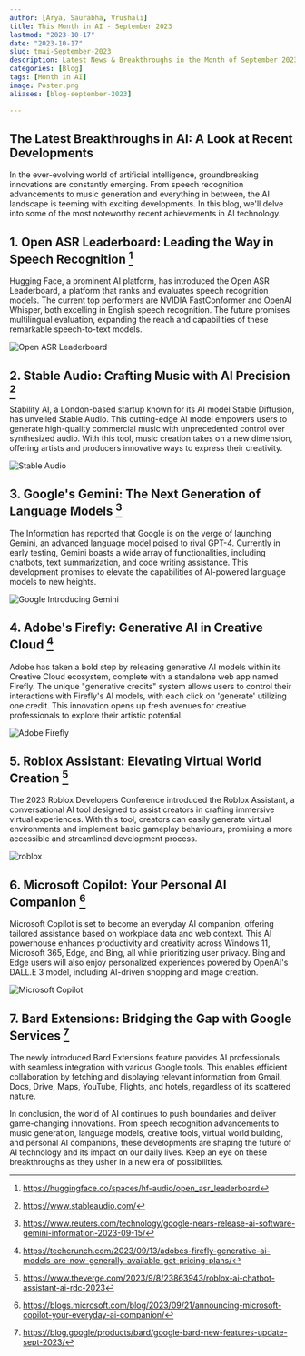 ```yaml
---
author: [Arya, Saurabha, Vrushali]
title: This Month in AI - September 2023
lastmod: "2023-10-17"
date: "2023-10-17"
slug: tmai-September-2023
description: Latest News & Breakthroughs in the Month of September 2023 in AI.
categories: [Blog]
tags: [Month in AI]
image: Poster.png
aliases: [blog-september-2023]

---
```





## The Latest Breakthroughs in AI: A Look at Recent Developments

In the ever-evolving world of artificial intelligence, groundbreaking innovations are constantly emerging. From speech recognition advancements to music generation and everything in between, the AI landscape is teeming with exciting developments. In this blog, we'll delve into some of the most noteworthy recent achievements in AI technology.


## 1. Open ASR Leaderboard: Leading the Way in Speech Recognition   [^1]

Hugging Face, a prominent AI platform, has introduced the Open ASR Leaderboard, a platform that ranks and evaluates speech recognition models. The current top performers are NVIDIA FastConformer and OpenAI Whisper, both excelling in English speech recognition. The future promises multilingual evaluation, expanding the reach and capabilities of these remarkable speech-to-text models.


![Open ASR Leaderboard](open-asr-leaderboard.png)


## 2. Stable Audio: Crafting Music with AI Precision    [^2]

Stability AI, a London-based startup known for its AI model Stable Diffusion, has unveiled Stable Audio. This cutting-edge AI model empowers users to generate high-quality commercial music with unprecedented control over synthesized audio. With this tool, music creation takes on a new dimension, offering artists and producers innovative ways to express their creativity.


![Stable Audio](stable-audio.png)


## 3. Google's Gemini: The Next Generation of Language Models   [^3]

The Information has reported that Google is on the verge of launching Gemini, an advanced language model poised to rival GPT-4. Currently in early testing, Gemini boasts a wide array of functionalities, including chatbots, text summarization, and code writing assistance. This development promises to elevate the capabilities of AI-powered language models to new heights.

![Google Introducing Gemini](google-intro-gemini.jpg)


## 4. Adobe's Firefly: Generative AI in Creative Cloud    [^4]

Adobe has taken a bold step by releasing generative AI models within its Creative Cloud ecosystem, complete with a standalone web app named Firefly. The unique "generative credits" system allows users to control their interactions with Firefly's AI models, with each click on 'generate' utilizing one credit. This innovation opens up fresh avenues for creative professionals to explore their artistic potential.


![Adobe Firefly](adobee-firefly.jpg)


## 5. Roblox Assistant: Elevating Virtual World Creation    [^5]

The 2023 Roblox Developers Conference introduced the Roblox Assistant, a conversational AI tool designed to assist creators in crafting immersive virtual experiences. With this tool, creators can easily generate virtual environments and implement basic gameplay behaviours, promising a more accessible and streamlined development process.


![roblox](roblox-assistant.jpg)


## 6. Microsoft Copilot: Your Personal AI Companion   [^6]

Microsoft Copilot is set to become an everyday AI companion, offering tailored assistance based on workplace data and web context. This AI powerhouse enhances productivity and creativity across Windows 11, Microsoft 365, Edge, and Bing, all while prioritizing user privacy. Bing and Edge users will also enjoy personalized experiences powered by OpenAI's DALL.E 3 model, including AI-driven shopping and image creation.


![Microsoft Copilot](Microsoft-Copilot.jpg)



## 7. Bard Extensions: Bridging the Gap with Google Services    [^7]

The newly introduced Bard Extensions feature provides AI professionals with seamless integration with various Google tools. This enables efficient collaboration by fetching and displaying relevant information from Gmail, Docs, Drive, Maps, YouTube, Flights, and hotels, regardless of its scattered nature.

In conclusion, the world of AI continues to push boundaries and deliver game-changing innovations. From speech recognition advancements to music generation, language models, creative tools, virtual world building, and personal AI companions, these developments are shaping the future of AI technology and its impact on our daily lives. Keep an eye on these breakthroughs as they usher in a new era of possibilities.



[^1]: https://huggingface.co/spaces/hf-audio/open_asr_leaderboard

[^2]: https://www.stableaudio.com/

[^3]: https://www.reuters.com/technology/google-nears-release-ai-software-gemini-information-2023-09-15/

[^4]: https://techcrunch.com/2023/09/13/adobes-firefly-generative-ai-models-are-now-generally-available-get-pricing-plans/

[^5]: https://www.theverge.com/2023/9/8/23863943/roblox-ai-chatbot-assistant-ai-rdc-2023

[^6]: https://blogs.microsoft.com/blog/2023/09/21/announcing-microsoft-copilot-your-everyday-ai-companion/
 
[^7]: https://blog.google/products/bard/google-bard-new-features-update-sept-2023/